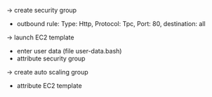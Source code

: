 -> create security group
  - outbound rule: Type: Http, Protocol: Tpc, Port: 80, destination: all

-> launch EC2 template
 - enter user data (file user-data.bash)
 - attribute security group

-> create auto scaling group
 - attribute EC2 template

